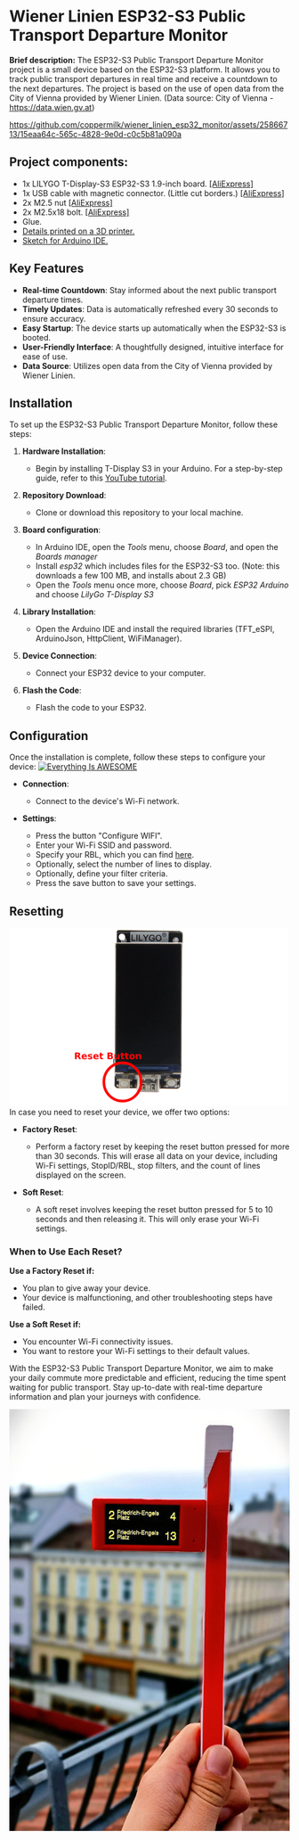 # Wiener Linien ESP32-S3 Public Transport Departure Monitor

**Brief description:** The ESP32-S3 Public Transport Departure Monitor project is a small device based on the ESP32-S3 platform. It allows you to track public transport departures in real time and receive a countdown to the next departures. The project is based on the use of open data from the City of Vienna provided by Wiener Linien. (Data source: City of Vienna - https://data.wien.gv.at)

https://github.com/coppermilk/wiener_linien_esp32_monitor/assets/25866713/15eaa64c-565c-4828-9e0d-c0c5b81a090a

## Project components:
- 1x LILYGO T-Display-S3 ESP32-S3 1.9-inch board. [[AliExpress]](https://de.aliexpress.com/item/1005004756588137.html?af=208&cv=0&cn=42s1eefrilp8reljxqmxkbskcmmy336v&dp=v5_42s1eefrilp8reljxqmxkbskcmmy336v&af=208&cv=0&cn=42s1eefrilp8reljxqmxkbskcmmy336v&dp=v5_42s1eefrilp8reljxqmxkbskcmmy336v&utm_source=epn&utm_medium=cpa&utm_campaign=208&utm_content=0&product_id=1005004756588137&afref=https%3A%2F%2Fbackit.me&aff_fcid=c8c377a14da845c7838fa62c18307494-1695404439822-03623-_9G57Xi&aff_fsk=_9G57Xi&aff_platform=portals-hotproduct&sk=_9G57Xi&aff_trace_key=c8c377a14da845c7838fa62c18307494-1695404439822-03623-_9G57Xi&terminal_id=4559c76026b7443083747fca08307839&afSmartRedirect=y)
- 1x USB cable with magnetic connector. (Little cut borders.) [[AliExpress]](https://de.aliexpress.com/item/4001058884201.html?af=208&cv=0&cn=42s1eeqlg1t78izxx05nefdc9mbc0xmk&dp=v5_42s1eeqlg1t78izxx05nefdc9mbc0xmk&af=208&cv=0&cn=42s1eeqlg1t78izxx05nefdc9mbc0xmk&dp=v5_42s1eeqlg1t78izxx05nefdc9mbc0xmk&utm_source=epn&utm_medium=cpa&utm_campaign=208&utm_content=0&product_id=4001058884201&afref=https%3A%2F%2Fbackit.me&aff_fcid=e96e9205401748eb9aa8edd56caa1a1b-1695404829888-03654-_9G57Xi&aff_fsk=_9G57Xi&aff_platform=portals-hotproduct&sk=_9G57Xi&aff_trace_key=e96e9205401748eb9aa8edd56caa1a1b-1695404829888-03654-_9G57Xi&terminal_id=4559c76026b7443083747fca08307839&afSmartRedirect=y)
- 2x M2.5 nut [[AliExpress]](https://de.aliexpress.com/item/32868834536.html?af=208&cv=0&cn=42s1eekk33drkxs90p3wbwdm24t1uubz&dp=v5_42s1eekk33drkxs90p3wbwdm24t1uubz&utm_source=epn&utm_medium=cpa&utm_campaign=208&utm_content=0&product_id=32868834536&afref=https%3A%2F%2Fbackit.me&aff_fcid=0557ee873c784873aeaec6d3a895b90d-1695404612484-05078-_vPQBRQ&tt=API&aff_fsk=_vPQBRQ&aff_platform=api-new-link-generate&sk=_vPQBRQ&aff_trace_key=0557ee873c784873aeaec6d3a895b90d-1695404612484-05078-_vPQBRQ&terminal_id=4559c76026b7443083747fca08307839&afSmartRedirect=y)
- 2x M2.5x18 bolt. [[AliExpress]](https://de.aliexpress.com/item/1005003853856791.html?af=208&cv=0&cn=42s1eenn5zlx19t4h9xmxpal5wqfbf41&dp=v5_42s1eenn5zlx19t4h9xmxpal5wqfbf41&af=208&cv=0&cn=42s1eenn5zlx19t4h9xmxpal5wqfbf41&dp=v5_42s1eenn5zlx19t4h9xmxpal5wqfbf41&utm_source=epn&utm_medium=cpa&utm_campaign=208&utm_content=0&product_id=1005003853856791&afref=https%3A%2F%2Fbackit.me&aff_fcid=791ee3d4ae5c448eb8498230bbe23f74-1695404723693-04391-_9G57Xi&aff_fsk=_9G57Xi&aff_platform=portals-hotproduct&sk=_9G57Xi&aff_trace_key=791ee3d4ae5c448eb8498230bbe23f74-1695404723693-04391-_9G57Xi&terminal_id=4559c76026b7443083747fca08307839&afSmartRedirect=y)
- Glue.
- [Details printed on a 3D printer.](https://www.thingiverse.com/thing:6166463)
- [Sketch for Arduino IDE.](https://github.com/coppermilk/wiener_linien_esp32_monitor/)

## Key Features
- **Real-time Countdown**: Stay informed about the next public transport departure times.
- **Timely Updates**: Data is automatically refreshed every 30 seconds to ensure accuracy.
- **Easy Startup**: The device starts up automatically when the ESP32-S3 is booted.
- **User-Friendly Interface**: A thoughtfully designed, intuitive interface for ease of use.
- **Data Source**: Utilizes open data from the City of Vienna provided by Wiener Linien.

## Installation
To set up the ESP32-S3 Public Transport Departure Monitor, follow these steps:

1. **Hardware Installation**:
   - Begin by installing T-Display S3 in your Arduino. For a step-by-step guide, refer to this [YouTube tutorial](https://www.youtube.com/watch?v=gpyeMjM9cOU&ab_channel=VolosProjects).
   
2. **Repository Download**:
   - Clone or download this repository to your local machine.

3. **Board configuration**:
   - In Arduino IDE, open the *Tools* menu, choose *Board*, and open the *Boards manager*
   - Install *esp32* which includes files for the ESP32-S3 too. (Note: this downloads a few 100 MB, and installs about 2.3 GB)
   - Open the *Tools* menu once more, choose *Board*, pick *ESP32 Arduino* and choose *LilyGo T-Display S3*

4. **Library Installation**:
   - Open the Arduino IDE and install the required libraries (TFT_eSPI, ArduinoJson, HttpClient, WiFiManager).

5. **Device Connection**:
   - Connect your ESP32 device to your computer.

6. **Flash the Code**:
   - Flash the code to your ESP32.

## Configuration
Once the installation is complete, follow these steps to configure your device:
[![Everything Is AWESOME](https://img.youtube.com/vi/vSUY8oJgrUI/0.jpg)](https://www.youtube.com/watch?v=vSUY8oJgrUI "Everything Is AWESOME")
- **Connection**:
  - Connect to the device's Wi-Fi network.

- **Settings**:
  - Press the button "Configure WIFI".
  - Enter your Wi-Fi SSID and password.
  - Specify your RBL, which you can find [here](https://till.mabe.at/rbl/?line=102&station=4909).
  - Optionally, select the number of lines to display.
  - Optionally, define your filter criteria.
  - Press the save button to save your settings.

## Resetting
![Reset Button](img/resset_button.png)
In case you need to reset your device, we offer two options:

- **Factory Reset**:
  - Perform a factory reset by keeping the reset button pressed for more than 30 seconds. This will erase all data on your device, including Wi-Fi settings, StopID/RBL, stop filters, and the count of lines displayed on the screen.

- **Soft Reset**:
  - A soft reset involves keeping the reset button pressed for 5 to 10 seconds and then releasing it. This will only erase your Wi-Fi settings.

### When to Use Each Reset?

**Use a Factory Reset if:**
- You plan to give away your device.
- Your device is malfunctioning, and other troubleshooting steps have failed.

**Use a Soft Reset if:**
- You encounter Wi-Fi connectivity issues.
- You want to restore your Wi-Fi settings to their default values.

With the ESP32-S3 Public Transport Departure Monitor, we aim to make your daily commute more predictable and efficient, reducing the time spent waiting for public transport. Stay up-to-date with real-time departure information and plan your journeys with confidence.

![Vienna Liner Monitor](img/monitor.jpeg)
